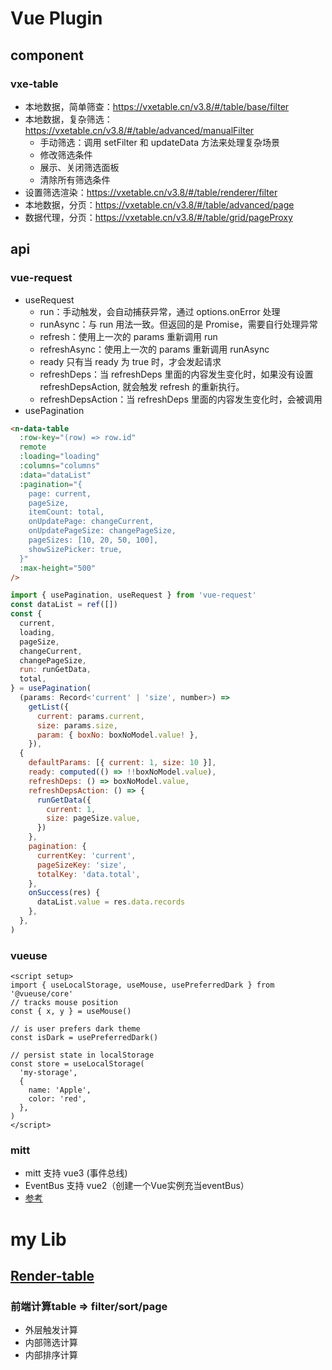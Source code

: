 # Vue Plugin
## component
### vxe-table
- 本地数据，简单筛查：https://vxetable.cn/v3.8/#/table/base/filter
- 本地数据，复杂筛选：https://vxetable.cn/v3.8/#/table/advanced/manualFilter
  - 手动筛选：调用 setFilter 和 updateData 方法来处理复杂场景
  - 修改筛选条件
  - 展示、关闭筛选面板
  - 清除所有筛选条件
- 设置筛选渲染：https://vxetable.cn/v3.8/#/table/renderer/filter
- 本地数据，分页：https://vxetable.cn/v3.8/#/table/advanced/page
- 数据代理，分页：https://vxetable.cn/v3.8/#/table/grid/pageProxy

## api
### vue-request
- useRequest
  - run：手动触发，会自动捕获异常，通过 options.onError 处理
  - runAsync：与 run 用法一致。但返回的是 Promise，需要自行处理异常
  - refresh：使用上一次的 params 重新调用 run
  - refreshAsync：使用上一次的 params 重新调用 runAsync
  - ready 只有当 ready 为 true 时，才会发起请求
  - refreshDeps：当 refreshDeps 里面的内容发生变化时，如果没有设置 refreshDepsAction, 就会触发 refresh 的重新执行。
  - refreshDepsAction：当 refreshDeps 里面的内容发生变化时，会被调用
- usePagination
```html
<n-data-table
  :row-key="(row) => row.id"
  remote
  :loading="loading"
  :columns="columns"
  :data="dataList"
  :pagination="{
    page: current,
    pageSize,
    itemCount: total,
    onUpdatePage: changeCurrent,
    onUpdatePageSize: changePageSize,
    pageSizes: [10, 20, 50, 100],
    showSizePicker: true,
  }"
  :max-height="500"
/>
```
```js
import { usePagination, useRequest } from 'vue-request'
const dataList = ref([])
const {
  current,
  loading,
  pageSize,
  changeCurrent,
  changePageSize,
  run: runGetData,
  total,
} = usePagination(
  (params: Record<'current' | 'size', number>) =>
    getList({
      current: params.current,
      size: params.size,
      param: { boxNo: boxNoModel.value! },
    }),
  {
    defaultParams: [{ current: 1, size: 10 }],
    ready: computed(() => !!boxNoModel.value),
    refreshDeps: () => boxNoModel.value,
    refreshDepsAction: () => {
      runGetData({
        current: 1,
        size: pageSize.value,
      })
    },
    pagination: {
      currentKey: 'current',
      pageSizeKey: 'size',
      totalKey: 'data.total',
    },
    onSuccess(res) {
      dataList.value = res.data.records
    },
  },
)
```
### vueuse
```vue
<script setup>
import { useLocalStorage, useMouse, usePreferredDark } from '@vueuse/core'
// tracks mouse position
const { x, y } = useMouse()

// is user prefers dark theme
const isDark = usePreferredDark()

// persist state in localStorage
const store = useLocalStorage(
  'my-storage',
  {
    name: 'Apple',
    color: 'red',
  },
)
</script>
```
### mitt
- mitt 支持 vue3 (事件总线)
- EventBus 支持 vue2（创建一个Vue实例充当eventBus）
- [参考](https://juejin.cn/post/6973106775755063333)

# my Lib

## [Render-table](./render-table/index.md)
### 前端计算table => filter/sort/page
- 外层触发计算
- 内部筛选计算
- 内部排序计算
